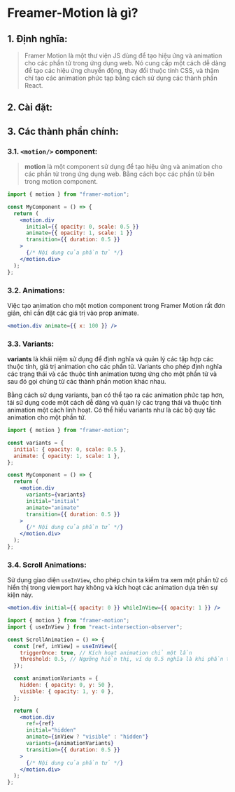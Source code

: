 # Freamer-Motion là gì?

## 1. Định nghĩa:

> Framer Motion là một thư viện JS dùng để tạo hiệu ứng và animation cho các phần tử trong ứng dụng web. Nó cung cấp một cách dễ dàng để tạo các hiệu ứng chuyển động, thay đổi thuộc tính CSS, và thậm chí tạo các animation phức tạp bằng cách sử dụng các thành phần React.

## 2. Cài đặt:

## 3. Các thành phần chính:

### 3.1. `<motion/>` component:

> **motion** là một component sử dụng để tạo hiệu ứng và animation cho các phần tử trong ứng dụng web. Bằng cách bọc các phần tử bên trong motion component.

```jsx
import { motion } from "framer-motion";

const MyComponent = () => {
  return (
    <motion.div
      initial={{ opacity: 0, scale: 0.5 }}
      animate={{ opacity: 1, scale: 1 }}
      transition={{ duration: 0.5 }}
    >
      {/* Nội dung của phần tử */}
    </motion.div>
  );
};
```

### 3.2. Animations:

Việc tạo animation cho một motion component trong Framer Motion rất đơn giản, chỉ cần đặt các giá trị vào prop animate.

```jsx
<motion.div animate={{ x: 100 }} />
```

### 3.3. Variants:

**variants** là khái niệm sử dụng để định nghĩa và quản lý các tập hợp các thuộc tính, giá trị animation cho các phần tử. Variants cho phép định nghĩa các trạng thái và các thuộc tính animation tương ứng cho một phần tử và sau đó gọi chúng từ các thành phần motion khác nhau.

Bằng cách sử dụng variants, bạn có thể tạo ra các animation phức tạp hơn, tái sử dụng code một cách dễ dàng và quản lý các trạng thái và thuộc tính animation một cách linh hoạt. Có thể hiểu variants như là các bộ quy tắc animation cho một phần tử.

```jsx
import { motion } from "framer-motion";

const variants = {
  initial: { opacity: 0, scale: 0.5 },
  animate: { opacity: 1, scale: 1 },
};

const MyComponent = () => {
  return (
    <motion.div
      variants={variants}
      initial="initial"
      animate="animate"
      transition={{ duration: 0.5 }}
    >
      {/* Nội dung của phần tử */}
    </motion.div>
  );
};
```

### 3.4. Scroll Animations:

Sử dụng giao diện `useInView`, cho phép chún ta kiểm tra xem một phần tử có hiển thị trong viewport hay không và kích hoạt các animation dựa trên sự kiện này.

```jsx
<motion.div initial={{ opacity: 0 }} whileInView={{ opacity: 1 }} />
```

```jsx
import { motion } from "framer-motion";
import { useInView } from "react-intersection-observer";

const ScrollAnimation = () => {
  const [ref, inView] = useInView({
    triggerOnce: true, // Kích hoạt animation chỉ một lần
    threshold: 0.5, // Ngưỡng hiển thị, ví dụ 0.5 nghĩa là khi phần tử hiển thị ít nhất 50% trong viewport
  });

  const animationVariants = {
    hidden: { opacity: 0, y: 50 },
    visible: { opacity: 1, y: 0 },
  };

  return (
    <motion.div
      ref={ref}
      initial="hidden"
      animate={inView ? "visible" : "hidden"}
      variants={animationVariants}
      transition={{ duration: 0.5 }}
    >
      {/* Nội dung của phần tử */}
    </motion.div>
  );
};
```
